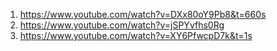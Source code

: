 1. https://www.youtube.com/watch?v=DXx80oY9Pb8&t=660s
2. https://www.youtube.com/watch?v=jSPYvfhs0Rg
3. https://www.youtube.com/watch?v=XY6PfwcpD7k&t=1s
